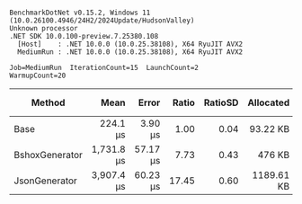 ```

BenchmarkDotNet v0.15.2, Windows 11 (10.0.26100.4946/24H2/2024Update/HudsonValley)
Unknown processor
.NET SDK 10.0.100-preview.7.25380.108
  [Host]    : .NET 10.0.0 (10.0.25.38108), X64 RyuJIT AVX2
  MediumRun : .NET 10.0.0 (10.0.25.38108), X64 RyuJIT AVX2

Job=MediumRun  IterationCount=15  LaunchCount=2
WarmupCount=20

```
| Method         |       Mean |    Error | Ratio | RatioSD |  Allocated | Alloc Ratio |
|----------------|-----------:|---------:|------:|--------:|-----------:|------------:|
| Base           |   224.1 μs |  3.90 μs |  1.00 |    0.04 |   93.22 KB |        1.00 |
| BshoxGenerator | 1,731.8 μs | 57.17 μs |  7.73 |    0.43 |     476 KB |        5.11 |
| JsonGenerator  | 3,907.4 μs | 60.23 μs | 17.45 |    0.60 | 1189.61 KB |       12.76 |
